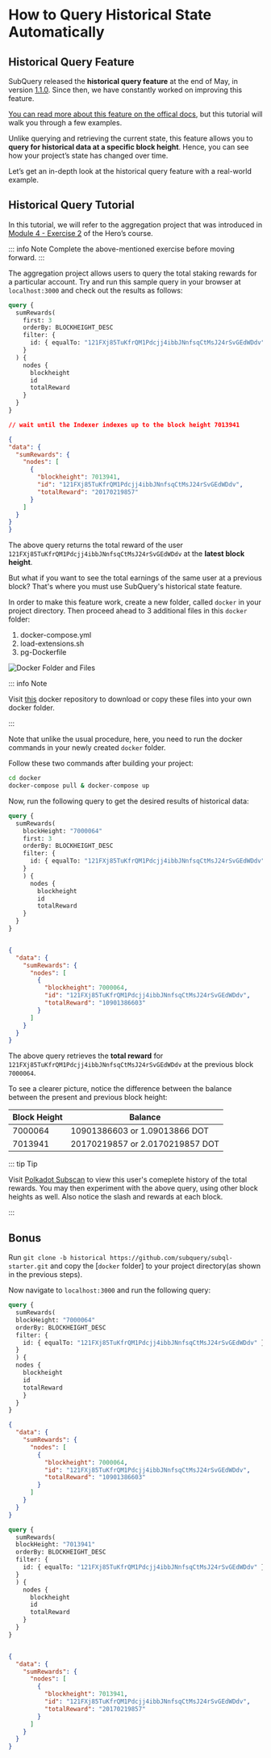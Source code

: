 # How to Query Historical State Automatically

## Historical Query Feature

SubQuery released the **historical query feature** at the end of May, in version [1.1.0](https://github.com/subquery/subql/releases/tag/query%2F1.1.0). Since then, we have constantly worked on improving this feature.

[You can read more about this feature on the offical docs](../../run_publish/historical.md), but this tutorial will walk you through a few examples.

Unlike querying and retrieving the current state, this feature allows you to **query for historical data at a specific block height**. Hence, you can see how your project’s state has changed over time.

Let’s get an in-depth look at the historical query feature with a real-world example.

## Historical Query Tutorial

In this tutorial, we will refer to the aggregation project that was introduced in [Module 4 - Exercise 2](../herocourse/module4.md#exercise-2-aggregate-staking-rewards) of the Hero’s course.

::: info Note
Complete the above-mentioned exercise before moving forward.
:::

The aggregation project allows users to query the total staking rewards for a particular account. Try and run this sample query in your browser at `localhost:3000` and check out the results as follows:

<CodeGroup>
  <CodeGroupItem title="Query" active>

```graphql
query {
  sumRewards(
    first: 3
    orderBy: BLOCKHEIGHT_DESC
    filter: {
      id: { equalTo: "121FXj85TuKfrQM1Pdcjj4ibbJNnfsqCtMsJ24rSvGEdWDdv" }
    }
  ) {
    nodes {
      blockheight
      id
      totalReward
    }
  }
}
```

  </CodeGroupItem>

  <CodeGroupItem title="Result">
	
  ```json
  // wait until the Indexer indexes up to the block height 7013941

{
  "data": {
    "sumRewards": {
      "nodes": [
        {
          "blockheight": 7013941,
          "id": "121FXj85TuKfrQM1Pdcjj4ibbJNnfsqCtMsJ24rSvGEdWDdv",
          "totalReward": "20170219857"
        }
      ]
    }
  }
}

```

</CodeGroupItem>
</CodeGroup>

The above query returns the total reward of the user `121FXj85TuKfrQM1Pdcjj4ibbJNnfsqCtMsJ24rSvGEdWDdv` at the **latest block height**.

But what if you want to see the total earnings of the same user at a previous block? That's where you must use SubQuery's historical state feature.

In order to make this feature work, create a new folder, called `docker` in your project directory. Then proceed ahead to 3 additional files in this `docker` folder:

1. docker-compose.yml
2. load-extensions.sh
3. pg-Dockerfile

![Docker Folder and Files](/assets/img/docker_files_img.png)

::: info Note

Visit [this](https://github.com/subquery/subql-starter/tree/historical/docker) docker repository to download or copy these files into your own docker folder.

:::

Note that unlike the usual procedure, here, you need to run the docker commands in your newly created `docker` folder.

Follow these two commands after building your project:

```bash
cd docker
docker-compose pull & docker-compose up
```

Now, run the following query to get the desired results of historical data:

<CodeGroup>
  <CodeGroupItem title="Query" active>

```graphql
query {
  sumRewards(
    blockHeight: "7000064"
    first: 3
    orderBy: BLOCKHEIGHT_DESC
    filter: {
      id: { equalTo: "121FXj85TuKfrQM1Pdcjj4ibbJNnfsqCtMsJ24rSvGEdWDdv" }
    }
    ) {
      nodes {
        blockheight
        id
        totalReward
    }
  }
}
```

</CodeGroupItem>
<CodeGroupItem title="Result">

```json

{
  "data": {
    "sumRewards": {
      "nodes": [
        {
          "blockheight": 7000064,
          "id": "121FXj85TuKfrQM1Pdcjj4ibbJNnfsqCtMsJ24rSvGEdWDdv",
          "totalReward": "10901386603"
        }
      ]
    }
  }
}
```

</CodeGroupItem>
</CodeGroup>

The above query retrieves the **total reward** for `121FXj85TuKfrQM1Pdcjj4ibbJNnfsqCtMsJ24rSvGEdWDdv` at the previous block `7000064`.

To see a clearer picture, notice the difference between the balance between the present and previous block height:

| Block Height | Balance                         |
|--------------|---------------------------------|
| 7000064      | 10901386603 or 1.09013866 DOT   |
| 7013941      | 20170219857 or 2.0170219857 DOT |

::: tip Tip

Visit [Polkadot Subscan](https://polkadot.subscan.io/) to view this user's comeplete history of the total rewards. You may then experiment with the above query, using other block heights as well. Also notice the slash and rewards at each block.

:::

## Bonus

Run `git clone -b historical https://github.com/subquery/subql-starter.git` and copy the [`docker` folder] to your project directory(as shown in the previous steps).

Now navigate to `localhost:3000` and run the following query:

<CodeGroup>
  <CodeGroupItem title="Query 1" active>

```graphql
query {
  sumRewards(
  blockHeight: "7000064"
  orderBy: BLOCKHEIGHT_DESC
  filter: {
    id: { equalTo: "121FXj85TuKfrQM1Pdcjj4ibbJNnfsqCtMsJ24rSvGEdWDdv" }
  }
  ) {
  nodes {
    blockheight
    id
    totalReward
    }
  }
}
```

  </CodeGroupItem>
<CodeGroupItem title="Result 1">

```json
{
  "data": {
    "sumRewards": {
      "nodes": [
        {
          "blockheight": 7000064,
          "id": "121FXj85TuKfrQM1Pdcjj4ibbJNnfsqCtMsJ24rSvGEdWDdv",
          "totalReward": "10901386603"
        }
      ]
    }
  }
}
```

</CodeGroupItem>
</CodeGroup>

<CodeGroup>
<CodeGroupItem title="Query 2" active>

```graphql
query {
  sumRewards(
  blockHeight: "7013941"
  orderBy: BLOCKHEIGHT_DESC
  filter: {
    id: { equalTo: "121FXj85TuKfrQM1Pdcjj4ibbJNnfsqCtMsJ24rSvGEdWDdv" }
  }
  ) {
    nodes {
      blockheight
      id
      totalReward
    }
  }
}
```

</CodeGroupItem>
<CodeGroupItem title="Result 2">

```json

{
  "data": {
    "sumRewards": {
      "nodes": [
        {
          "blockheight": 7013941,
          "id": "121FXj85TuKfrQM1Pdcjj4ibbJNnfsqCtMsJ24rSvGEdWDdv",
          "totalReward": "20170219857"
        }
      ]
    }
  }
}

```

</CodeGroupItem>
</CodeGroup>
